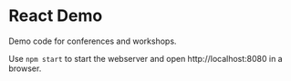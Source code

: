 # React Demo

Demo code for conferences and workshops.

Use `npm start` to start the webserver and open http://localhost:8080 in a browser.